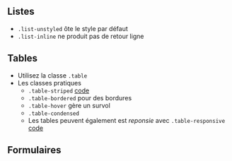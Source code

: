 ## Listes

- `.list-unstyled` ôte le style par défaut
- `.list-inline` ne produit pas de retour ligne

## Tables

- Utilisez la classe `.table`
- Les classes pratiques
	- `.table-striped`
[code](http://jsbin.com/verehe/1/embed?output)
	- `.table-bordered` pour des bordures
	- `.table-hover` gère un survol
	- `.table-condensed`
	- Les tables peuvent également est _reponsie_ avec `.table-responsive`
[code](http://jsbin.com/wewoju/2/embed?output)

## Formulaires


